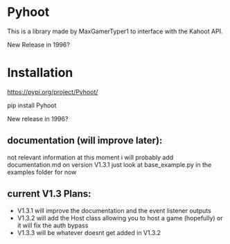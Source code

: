 # Pyhoot
This is a library made by MaxGamerTyper1 to interface with the Kahoot API.

New Release in 1996?

# Installation
https://pypi.org/project/Pyhoot/

pip install Pyhoot

New release in 1996?

## documentation (will improve later):

not relevant information at this moment i will probably add documentation.md on version V1.3.1
just look at base_example.py in the examples folder for now

## current V1.3 Plans:
* V1.3.1 will improve the documentation and the event listener outputs
* V1.3.2 will add the Host class allowing you to host a game (hopefully) or it will fix the auth bypass
* V1.3.3 will be whatever doesnt get added in V1.3.2

